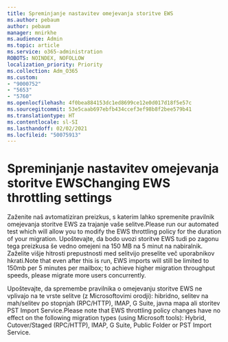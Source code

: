 ```yaml
---
title: Spreminjanje nastavitev omejevanja storitve EWS
ms.author: pebaum
author: pebaum
manager: mnirkhe
ms.audience: Admin
ms.topic: article
ms.service: o365-administration
ROBOTS: NOINDEX, NOFOLLOW
localization_priority: Priority
ms.collection: Adm_O365
ms.custom:
- "9000752"
- "5653"
- "5760"
ms.openlocfilehash: 4f0bea884153dc1ed8699ce12e0d017d18f5e57c
ms.sourcegitcommit: 53e5caab697ebfb434ccef3ef98b8f2bee579b41
ms.translationtype: HT
ms.contentlocale: sl-SI
ms.lasthandoff: 02/02/2021
ms.locfileid: "50075913"
---
```

# <a name="changing-ews-throttling-settings"></a><span data-ttu-id="6eca8-102">Spreminjanje nastavitev omejevanja storitve EWS</span><span class="sxs-lookup"><span data-stu-id="6eca8-102">Changing EWS throttling settings</span></span>

<span data-ttu-id="6eca8-103">Zaženite naš avtomatiziran preizkus, s katerim lahko spremenite pravilnik omejevanja storitve EWS za trajanje vaše selitve.</span><span class="sxs-lookup"><span data-stu-id="6eca8-103">Please run our automated test which will allow you to modify the EWS throttling policy for the duration of your migration.</span></span> <span data-ttu-id="6eca8-104">Upoštevajte, da bodo uvozi storitve EWS tudi po zagonu tega preizkusa še vedno omejeni na 150 MB na 5 minut na nabiralnik. Zaželite višje hitrosti prepustnosti med selitvijo preselite več uporabnikov hkrati.</span><span class="sxs-lookup"><span data-stu-id="6eca8-104">Note that even after this is run, EWS imports will still be limited to 150mb per 5 minutes per mailbox; to achieve higher migration throughput speeds, please migrate more users concurrently.</span></span>

<span data-ttu-id="6eca8-105">Upoštevajte, da spremembe pravilnika o omejevanju storitve EWS ne vplivajo na te vrste selitve (z Microsoftovimi orodji): hibridno, selitev na mah/selitev po stopnjah (RPC/HTTP), IMAP, G Suite, javna mapa ali storitev PST Import Service.</span><span class="sxs-lookup"><span data-stu-id="6eca8-105">Please note that EWS throttling policy changes have no effect on the following migration types (using Microsoft tools): Hybrid, Cutover/Staged (RPC/HTTP), IMAP, G Suite, Public Folder or PST Import Service.</span></span>